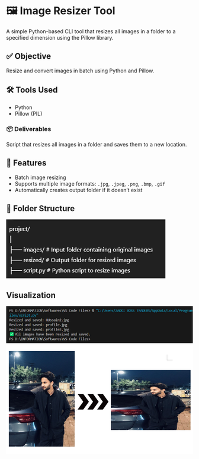 # 🖼️ Image Resizer Tool

A simple Python-based CLI tool that resizes all images in a folder to a specified dimension using the Pillow library.

## ✅ Objective
Resize and convert images in batch using Python and Pillow.

## 🛠️ Tools Used
- Python
- Pillow (PIL)

### 📦 Deliverables
Script that resizes all images in a folder and saves them to a new location.

## 🚀 Features
- Batch image resizing
- Supports multiple image formats: `.jpg`, `.jpeg`, `.png`, `.bmp`, `.gif`
- Automatically creates output folder if it doesn’t exist

## 📁 Folder Structure
![plot](file_structure.png)

## Visualization
![plot](Commadline.png)
![plot](working.png)
